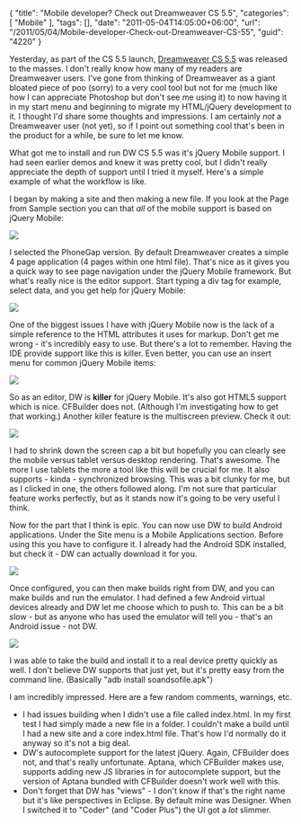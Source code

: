 {
	"title": "Mobile developer? Check out Dreamweaver CS 5.5",
	"categories": [
		"Mobile"
	],
	"tags": [],
	"date": "2011-05-04T14:05:00+06:00",
	"url": "/2011/05/04/Mobile-developer-Check-out-Dreamweaver-CS-55",
	"guid": "4220"
}

Yesterday, as part of the CS 5.5 launch, <a href="http://www.adobe.com/products/dreamweaver.html">Dreamweaver CS 5.5</a> was released to the masses. I don't really know how many of my readers are Dreamweaver users. I've gone from thinking of Dreamweaver as a giant bloated piece of poo (sorry) to a very cool tool but not for me (much like how I can appreciate Photoshop but don't see me using it) to now having it in my start menu and beginning to migrate my HTML/jQuery development to it. I thought I'd share some thoughts and impressions. I am certainly <i>not</i> a Dreamweaver user (not yet), so if I point out something cool that's been in the product for a while, be sure to let me know.
<!--more-->
What got me to install and run DW CS 5.5 was it's jQuery Mobile support. I had seen earlier demos and knew it was pretty cool, but I didn't really appreciate the depth of support until I tried it myself. Here's a simple example of what the workflow is like.

I began by making a site and then making a new file. If you look at the Page from Sample section you can that <i>all</i> of the mobile support is based on jQuery Mobile:

<img src="https://static.raymondcamden.com/images/ScreenClip83.png" />

I selected the PhoneGap version. By default Dreamweaver creates a simple 4 page application (4 pages within one html file). That's nice as it gives you a quick way to see page navigation under the jQuery Mobile framework. But what's really nice is the editor support. Start typing a div tag for example, select data, and you get help for jQuery Mobile:


<img src="https://static.raymondcamden.com/images/cfjedi/ScreenClip84.png" />

One of the biggest issues I have with jQuery Mobile now is the lack of a simple reference to the HTML attributes it uses for markup. Don't get me wrong - it's incredibly easy to use. But there's a lot to remember. Having the IDE provide support like this is killer. Even better, you can use an insert menu for common jQuery Mobile items:

<img src="https://static.raymondcamden.com/images/cfjedi/ScreenClip85.png" />

So as an editor, DW is <b>killer</b> for jQuery Mobile. It's also got HTML5 support which is nice. CFBuilder does not. (Although I'm investigating how to get that working.) Another killer feature is the multiscreen preview. Check it out:

<img src="https://static.raymondcamden.com/images/cfjedi/ScreenClip86.png" />

I had to shrink down the screen cap a bit but hopefully you can clearly see the mobile versus tablet versus desktop rendering. That's awesome. The more I use tablets the more a tool like this will be crucial for me. It also supports - kinda - synchronized browsing. This was a bit clunky for me, but as I clicked in one, the others followed along. I'm not sure that particular feature works perfectly, but as it stands now it's going to be very useful I think.

Now for the part that I think is epic. You can now use DW to build Android applications. Under the Site menu is a Mobile Applications section. Before using this you have to configure it. I already had the Android SDK installed, but check it - DW can actually download it for you.

<img src="https://static.raymondcamden.com/images/cfjedi/ScreenClip87.png" />

Once configured, you can then make builds right from DW, and you can make builds and run the emulator. I had defined a few Android virtual devices already and DW let me choose which to push to. This can be a bit slow - but as anyone who has used the emulator will tell you - that's an Android issue - not DW. 

<img src="https://static.raymondcamden.com/images/cfjedi/ScreenClip88.png" />

I was able to take the build and install it to a real device pretty quickly as well. I don't believe DW supports that just yet, but it's pretty easy from the command line. (Basically "adb install soandsofile.apk")

I am incredibly impressed. Here are a few random comments, warnings, etc.

<ul>
<li>I had issues building when I didn't use a file called index.html. In my first test I had simply made a new file in a folder. I couldn't make a build until I had a new site and a core index.html file. That's how I'd normally do it anyway so it's not a big deal. 
<li>DW's autocomplete support for the latest jQuery. Again, CFBuilder does not, and that's really unfortunate. Aptana, which CFBuilder makes use, supports adding new JS libraries in for autocomplete support, but the version of Aptana bundled with CFBuilder doesn't work well with this. 
<li>Don't forget that DW has "views" - I don't know if that's the right name but it's like perspectives in Eclipse. By default mine was Designer. When I switched it to "Coder" (and "Coder Plus") the UI got a <i>lot</i> slimmer.
</ul>